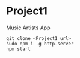 # Project1

Music Artists App

```
git clone <Project1 url>
sudo npm i -g http-server
npm start
```
